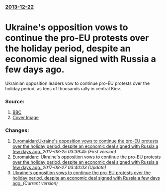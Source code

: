 ### [2013-12-22](/news/2013/12/22/index.md)

# Ukraine's opposition vows to continue the pro-EU protests over the holiday period, despite an economic deal signed with Russia a few days ago. 

Ukrainian opposition leaders vow to continue pro-EU protests over the holiday period, as tens of thousands rally in central Kiev.


### Source:

1. [BBC](http://www.bbc.co.uk/news/world-europe-25486887)
1. [Cover Image](https://ichef.bbci.co.uk/news/1024/media/images/71909000/jpg/_71909396_71909395.jpg)

### Changes:

1. [Euromaidan:Ukraine's opposition vows to continue the pro-EU protests over the holiday period, despite an economic deal signed with Russia a few days ago. ](/news/2013/12/22/euromaidan-pukraine-s-opposition-vows-to-continue-the-pro-eu-protests-over-the-holiday-period-despite-an-economic-deal-signed-with-russia-a.md) _2017-08-25 03:39:45 (First version)_
2. [Euromaidan:: Ukraine's opposition vows to continue the pro-EU protests over the holiday period, despite an economic deal signed with Russia a few days ago. ](/news/2013/12/22/euromaidan-ukraine-s-opposition-vows-to-continue-the-pro-eu-protests-over-the-holiday-period-despite-an-economic-deal-signed-with-russia.md) _2017-08-27 03:40:03 (Update)_
2. [Ukraine's opposition vows to continue the pro-EU protests over the holiday period, despite an economic deal signed with Russia a few days ago. ](/news/2013/12/22/ukraine-s-opposition-vows-to-continue-the-pro-eu-protests-over-the-holiday-period-despite-an-economic-deal-signed-with-russia-a-few-days-ag.md) _(Current version)_
